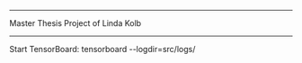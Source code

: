 ******* ************ *********
Master Thesis Project of Linda Kolb

****** ************ **********



Start TensorBoard:
tensorboard --logdir=src/logs/

 
